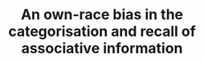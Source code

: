 ---
authors: 'Murphy, D. H., Silaj, K. M., <strong>Schwartz, S. T.</strong>, Rhodes, M. G., & Castel, A. D.'
pubDate: 'Nov 10 2021'
title: 'An own-race bias in the categorisation and recall of associative information'
journal: 'Memory'
pages: '<em>30</em>(2), 190-205'
doi: 'https://doi.org/10.1080/09658211.2021.1999982'
doiOn: '[doi]'
pdf: 'https://www.researchgate.net/publication/356112499_An_own-race_bias_in_the_categorisation_and_recall_of_associative_information'
pdfOn: '[pdf]'
pubmed: 'https://pubmed.ncbi.nlm.nih.gov/34756154/'
pubmedOn: '[PubMed]'
osf: 'https://osf.io/6sa3j/'
osfOn: '[OSF]'
---